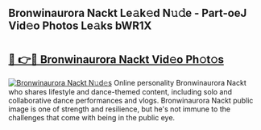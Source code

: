## Bronwinaurora Nackt Le𝚊k𝚎d N𝚞𝚍e - Part-oeJ Vid𝚎o Photos Le𝚊ks bWR1X

# <h2><a href="http://fb03ccw.evod.top/?m=Bronwinaurora+Nackt">🔗 👉🔴 Bronwinaurora Nackt Vid𝚎o Ph𝚘t𝚘s</a></h2>

[![Bronwinaurora Nackt N𝚞d𝚎s](https://i.imgur.com/8V9OHl7.gif)](http://fb03ccw.evod.top/?m=Bronwinaurora+Nackt)
Online personality Bronwinaurora Nackt who shares lifestyle and dance-themed content, including solo and collaborative dance performances and vlogs. Bronwinaurora Nackt public image is one of strength and resilience, but he's not immune to the challenges that come with being in the public eye. 
